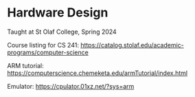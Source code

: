 # Hardware Design

Taught at St Olaf College, Spring 2024

Course listing for CS 241: https://catalog.stolaf.edu/academic-programs/computer-science

ARM tutorial: https://computerscience.chemeketa.edu/armTutorial/index.html

Emulator: https://cpulator.01xz.net/?sys=arm
